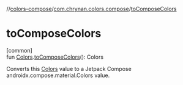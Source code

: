 //[colors-compose](../../index.md)/[com.chrynan.colors.compose](index.md)/[toComposeColors](to-compose-colors.md)

# toComposeColors

[common]\
fun [Colors](../../../colors-theme/colors-theme/com.chrynan.colors.theme/-colors/index.md).[toComposeColors](to-compose-colors.md)(): Colors

Converts this [Colors](../../../colors-theme/colors-theme/com.chrynan.colors.theme/-colors/index.md) value to a Jetpack Compose androidx.compose.material.Colors value.
